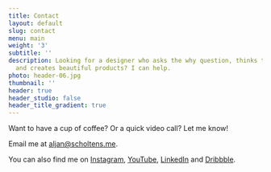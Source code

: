 ```yaml
---
title: Contact
layout: default
slug: contact
menu: main
weight: '3'
subtitle: ''
description: Looking for a designer who asks the why question, thinks technically
  and creates beautiful products? I can help.
photo: header-06.jpg
thumbnail: ''
header: true
header_studio: false
header_title_gradient: true
---
```


Want to have a cup of coffee? Or a quick video call? Let me know!

Email me at [aljan@scholtens.me](mailto:aljan@scholtens.me).

You can also find me on [Instagram](https://instagram.com/aljan), [YouTube](https://www.youtube.com/aljanscholtens), [LinkedIn](https://linkedin.com/in/aljanscholtens/) and [Dribbble](http://dribbble.com/aljan).